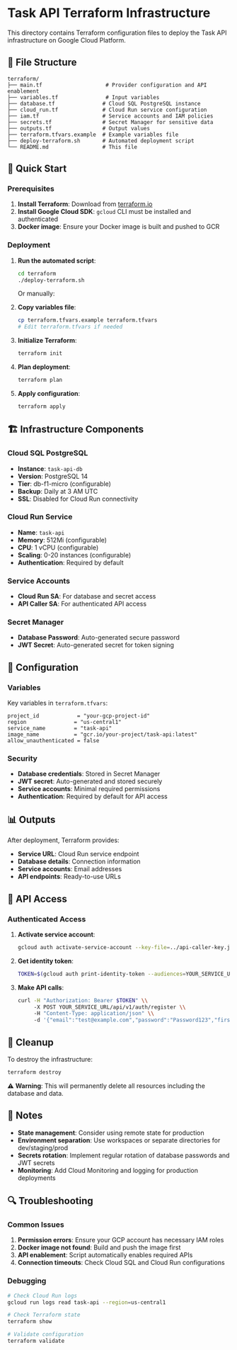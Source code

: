 # Task API Terraform Infrastructure

This directory contains Terraform configuration files to deploy the Task API infrastructure on Google Cloud Platform.

## 📁 File Structure

```
terraform/
├── main.tf                    # Provider configuration and API enablement
├── variables.tf               # Input variables
├── database.tf               # Cloud SQL PostgreSQL instance
├── cloud_run.tf              # Cloud Run service configuration
├── iam.tf                    # Service accounts and IAM policies
├── secrets.tf                # Secret Manager for sensitive data
├── outputs.tf                # Output values
├── terraform.tfvars.example  # Example variables file
├── deploy-terraform.sh       # Automated deployment script
└── README.md                 # This file
```

## 🚀 Quick Start

### Prerequisites

1. **Install Terraform**: Download from [terraform.io](https://www.terraform.io/downloads.html)
2. **Install Google Cloud SDK**: `gcloud` CLI must be installed and authenticated
3. **Docker image**: Ensure your Docker image is built and pushed to GCR

### Deployment

1. **Run the automated script**:
   ```bash
   cd terraform
   ./deploy-terraform.sh
   ```

   Or manually:

2. **Copy variables file**:
   ```bash
   cp terraform.tfvars.example terraform.tfvars
   # Edit terraform.tfvars if needed
   ```

3. **Initialize Terraform**:
   ```bash
   terraform init
   ```

4. **Plan deployment**:
   ```bash
   terraform plan
   ```

5. **Apply configuration**:
   ```bash
   terraform apply
   ```

## 🏗️ Infrastructure Components

### Cloud SQL PostgreSQL
- **Instance**: `task-api-db`
- **Version**: PostgreSQL 14
- **Tier**: db-f1-micro (configurable)
- **Backup**: Daily at 3 AM UTC
- **SSL**: Disabled for Cloud Run connectivity

### Cloud Run Service
- **Name**: `task-api`
- **Memory**: 512Mi (configurable)
- **CPU**: 1 vCPU (configurable)
- **Scaling**: 0-20 instances (configurable)
- **Authentication**: Required by default

### Service Accounts
- **Cloud Run SA**: For database and secret access
- **API Caller SA**: For authenticated API access

### Secret Manager
- **Database Password**: Auto-generated secure password
- **JWT Secret**: Auto-generated secret for token signing

## 🔧 Configuration

### Variables

Key variables in `terraform.tfvars`:

```hcl
project_id            = "your-gcp-project-id"
region               = "us-central1"
service_name         = "task-api"
image_name           = "gcr.io/your-project/task-api:latest"
allow_unauthenticated = false
```

### Security

- **Database credentials**: Stored in Secret Manager
- **JWT secret**: Auto-generated and stored securely
- **Service accounts**: Minimal required permissions
- **Authentication**: Required by default for API access

## 📊 Outputs

After deployment, Terraform provides:

- **Service URL**: Cloud Run service endpoint
- **Database details**: Connection information
- **Service accounts**: Email addresses
- **API endpoints**: Ready-to-use URLs

## 🔐 API Access

### Authenticated Access

1. **Activate service account**:
   ```bash
   gcloud auth activate-service-account --key-file=../api-caller-key.json
   ```

2. **Get identity token**:
   ```bash
   TOKEN=$(gcloud auth print-identity-token --audiences=YOUR_SERVICE_URL)
   ```

3. **Make API calls**:
   ```bash
   curl -H "Authorization: Bearer $TOKEN" \\
        -X POST YOUR_SERVICE_URL/api/v1/auth/register \\
        -H "Content-Type: application/json" \\
        -d '{"email":"test@example.com","password":"Password123","first_name":"Test","last_name":"User"}'
   ```

## 🧹 Cleanup

To destroy the infrastructure:

```bash
terraform destroy
```

⚠️ **Warning**: This will permanently delete all resources including the database and data.

## 📝 Notes

- **State management**: Consider using remote state for production
- **Environment separation**: Use workspaces or separate directories for dev/staging/prod
- **Secrets rotation**: Implement regular rotation of database passwords and JWT secrets
- **Monitoring**: Add Cloud Monitoring and logging for production deployments

## 🔍 Troubleshooting

### Common Issues

1. **Permission errors**: Ensure your GCP account has necessary IAM roles
2. **Docker image not found**: Build and push the image first
3. **API enablement**: Script automatically enables required APIs
4. **Connection timeouts**: Check Cloud SQL and Cloud Run configurations

### Debugging

```bash
# Check Cloud Run logs
gcloud run logs read task-api --region=us-central1

# Check Terraform state
terraform show

# Validate configuration
terraform validate
```